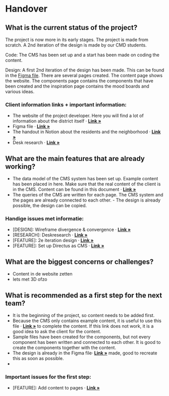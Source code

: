 # Handover

## What is the current status of the project?
The project is now more in its early stages. The project is made from scratch. A 2nd iteration of the design is made by our CMD students.

Code:
The CMS has been set up and a start has been made on coding the content.

Design:
A first 2nd iteration of the design has been made. This can be found in the [Figma file](https://www.figma.com/design/cEjjEQCAEYbJp9kQnbpzmz/Website-Living-Lab-Bajeskwartier?node-id=0-1&t=s3x0x3PTJk21DIHn-1).
There are several pages created. The content page shows the website. The components page contains the components that have been created and the inspiration page contains the mood boards and various ideas.

### Client information links + important information:
- The website of the project developer. Here you will find a lot of information about the district itself · <a href="https://bajeskwartier.com/nl/aanbod/"><strong>Link »</strong></a>
- Figma file · <a href="https://www.figma.com/design/cEjjEQCAEYbJp9kQnbpzmz/Website-Living-Lab-Bajeskwartier?node-id=0-1&p=f&t=1iCjUpcNcKRqhtHK-0"><strong>Link »</strong></a> 
- The handout in Notion about the residents and the neighborhood · <a href="https://picayune-passbook-cbe.notion.site/Hand-out-Bewoners-Bajeskwartier-Weespertrekvaartbuurt-1737a31f221e81b4af36df9b4c24aa27"><strong>Link »</strong></a>
- Desk research · <a href="https://drive.google.com/file/d/1RNBQqSZ-jSI8pTuEsEQOJoprIoXffzuH/view"><strong>Link »</strong></a>

## What are the main features that are already working?
- The data model of the CMS system has been set up. Example content has been placed in here. Make sure that the real content of the client is in the CMS. Content can be found in this document · <a href="https://icthva.sharepoint.com/:w:/r/sites/FDMCI_RES_Healthy_Urban_Living_Lab_Bajeskwartier-FDND/_layouts/15/Doc2.aspx?action=edit&sourcedoc=%7Bb95cefa5-d07c-4689-a1be-33eb087fc665%7D&wdOrigin=TEAMS-MAGLEV.teamsSdk_ns.rwc&wdExp=TEAMS-TREATMENT&wdhostclicktime=1749817553696&web=1"><strong>Link »</strong></a>
- The queries of the CMS are written for each page. The CMS system and the pages are already connected to each other. - The design is already possible, the design can be copied.

### Handige issues met informatie:
- [DESIGN]: Wireframe divergence & convergence · <a href="https://github.com/fdnd-agency/bajeslab/issues/17"><strong>Link »</strong></a>
- [RESEARCH]: Deskresearch · <a href="https://github.com/fdnd-agency/bajeslab/issues/16"><strong>Link »</strong></a>
- [FEATURE]: 2e iteration design · <a href="https://github.com/fdnd-agency/bajeslab/issues/55"><strong>Link »</strong></a>
- [FEATURE]: Set up Directus as CMS · <a href="https://github.com/fdnd-agency/bajeslab/issues/6"><strong>Link »</strong></a>

## What are the biggest concerns or challenges?
- Content in de website zetten
- Iets met 3D ofzo


## What is recommended as a first step for the next team?
- It is the beginning of the project, so content needs to be added first.
- Because the CMS only contains example content, it is useful to use this file · <a href="https://icthva.sharepoint.com/:w:/r/sites/FDMCI_RES_Healthy_Urban_Living_Lab_Bajeskwartier-FDND/_layouts/15/Doc2.aspx?action=edit&sourcedoc=%7Bb95cefa5-d07c-4689-a1be-33eb087fc665%7D&wdOrigin=TEAMS-MAGLEV.teamsSdk_ns.rwc&wdExp=TEAMS-TREATMENT&wdhostclicktime=1749817553696&web=1"><strong>Link »</strong></a> to complete the content. If this link does not work, it is a good idea to ask the client for the content.
- Sample files have been created for the components, but not every component has been written and connected to each other. It is good to create the components together with the content.
- The design is already in the Figma file· <a href="https://www.figma.com/design/cEjjEQCAEYbJp9kQnbpzmz/Website-Living-Lab-Bajeskwartier?node-id=0-1&p=f&t=1iCjUpcNcKRqhtHK-0"><strong>Link »</strong></a>  made, good to recreate this as soon as possible.
- 
### Important issues for the first step:
- [FEATURE]: Add content to pages · <a href="https://github.com/fdnd-agency/bajeslab/issues/24"><strong>Link »</strong></a>







